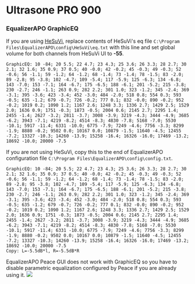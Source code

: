 # Ultrasone PRO 900
### EqualizerAPO GraphicEQ
If you are using [HeSuVi](https://sourceforge.net/projects/hesuvi/), replace contents of HeSuVi's eq file `C:\Program Files\EqualizerAPO\config\HeSuVi\eq.txt` with this line and set global volume for both channels from HeSuVi UI to **-55**.
```
GraphicEQ: 10 -84; 20 5.5; 22 4.7; 23 4.3; 25 3.6; 26 3.3; 28 2.7; 30 2.1; 32 1.6; 35 0.9; 37 0.5; 40 -0.0; 42 -0.2; 45 -0.3; 49 -0.3; 52 -0.6; 56 -1.1; 59 -1.2; 64 -1.2; 68 -1.4; 73 -1.4; 78 -1.5; 83 -2.0; 89 -2.8; 95 -3.8; 102 -4.7; 109 -5.4; 117 -5.9; 125 -6.3; 134 -6.8; 143 -7.0; 153 -7.1; 164 -6.7; 175 -6.5; 188 -6.1; 201 -5.2; 215 -3.8; 230 -2.7; 246 -1.1; 263 0.9; 282 2.2; 301 1.0; 323 -1.2; 345 -2.4; 369 -3.1; 395 -3.6; 423 -3.4; 452 -3.0; 484 -2.0; 518 0.8; 554 0.3; 593 -0.5; 635 -1.2; 679 -0.7; 726 -0.2; 777 0.1; 832 -0.0; 890 -0.2; 952 -0.2; 1019 0.2; 1090 1.2; 1167 2.6; 1248 3.3; 1336 2.7; 1429 2.5; 1529 2.0; 1636 0.9; 1751 -0.3; 1873 -0.5; 2004 0.6; 2145 2.7; 2295 1.4; 2455 -1.4; 2627 -3.2; 2811 -3.7; 3008 -3.9; 3219 -4.3; 3444 -4.9; 3685 -6.2; 3943 -7.1; 4219 -8.2; 4514 -8.3; 4830 -7.8; 5168 -7.0; 5530 -10.1; 5917 -11.4; 6331 -10.0; 6775 -7.9; 7249 -4.6; 7756 -3.3; 8299 -1.9; 8880 -0.2; 9502 0.0; 10167 0.0; 10879 -1.5; 11640 -4.5; 12455 -7.2; 13327 -10.3; 14260 -13.9; 15258 -16.4; 16326 -16.0; 17469 -13.2; 18692 -10.0; 20000 -7.5
```
If you are not using HeSuVi, copy this to the end of EqualizerAPO configuration file `C:\Program Files\EqualizerAPO\config\config.txt`.
```
GraphicEQ: 10 -84; 20 5.5; 22 4.7; 23 4.3; 25 3.6; 26 3.3; 28 2.7; 30 2.1; 32 1.6; 35 0.9; 37 0.5; 40 -0.0; 42 -0.2; 45 -0.3; 49 -0.3; 52 -0.6; 56 -1.1; 59 -1.2; 64 -1.2; 68 -1.4; 73 -1.4; 78 -1.5; 83 -2.0; 89 -2.8; 95 -3.8; 102 -4.7; 109 -5.4; 117 -5.9; 125 -6.3; 134 -6.8; 143 -7.0; 153 -7.1; 164 -6.7; 175 -6.5; 188 -6.1; 201 -5.2; 215 -3.8; 230 -2.7; 246 -1.1; 263 0.9; 282 2.2; 301 1.0; 323 -1.2; 345 -2.4; 369 -3.1; 395 -3.6; 423 -3.4; 452 -3.0; 484 -2.0; 518 0.8; 554 0.3; 593 -0.5; 635 -1.2; 679 -0.7; 726 -0.2; 777 0.1; 832 -0.0; 890 -0.2; 952 -0.2; 1019 0.2; 1090 1.2; 1167 2.6; 1248 3.3; 1336 2.7; 1429 2.5; 1529 2.0; 1636 0.9; 1751 -0.3; 1873 -0.5; 2004 0.6; 2145 2.7; 2295 1.4; 2455 -1.4; 2627 -3.2; 2811 -3.7; 3008 -3.9; 3219 -4.3; 3444 -4.9; 3685 -6.2; 3943 -7.1; 4219 -8.2; 4514 -8.3; 4830 -7.8; 5168 -7.0; 5530 -10.1; 5917 -11.4; 6331 -10.0; 6775 -7.9; 7249 -4.6; 7756 -3.3; 8299 -1.9; 8880 -0.2; 9502 0.0; 10167 0.0; 10879 -1.5; 11640 -4.5; 12455 -7.2; 13327 -10.3; 14260 -13.9; 15258 -16.4; 16326 -16.0; 17469 -13.2; 18692 -10.0; 20000 -7.5
Copy: L=-5.5dB*l, R=-5.5dB*R
```
EqualizerAPO Peace GUI does not work with GraphicEQ so you have to disable parametric equalization configured by Peace if you are already using it.
![](https://raw.githubusercontent.com/jaakkopasanen/AutoEq/master/results/Sonoma%20Model%20One/headphoncecom/onear/Ultrasone%20PRO%20900/Ultrasone%20PRO%20900.png)
